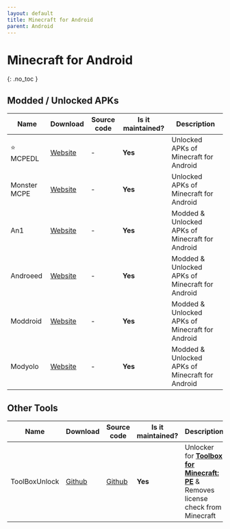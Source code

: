 ```yaml
---
layout: default
title: Minecraft for Android
parent: Android
---
```


# Minecraft for Android
{: .no_toc }

## Modded / Unlocked APKs

| Name | Download | Source code | Is it maintained? | Description
| ------ | ------ | ------ | ------ | ------
| ⭐ MCPEDL | [Website](https://mcpedl.org/downloading/) | \- | **Yes** | Unlocked APKs of Minecraft for Android
| Monster MCPE | [Website](https://monster-mcpe.com/download-minecraft-pe/) | \- | **Yes** | Unlocked APKs of Minecraft for Android
| An1 | [Website](https://an1.com/7190-minecraft-mod.html) | \- | **Yes** | Modded & Unlocked APKs of Minecraft for Android
| Androeed | [Website](https://androeed.ru/files/minecraft-pocket-edition1.html) | \- | **Yes** | Modded & Unlocked APKs of Minecraft for Android
| Moddroid | [Website](https://moddroid.com/games/arcade/minecraft/) | \- | **Yes** | Modded & Unlocked APKs of Minecraft for Android
| Modyolo | [Website](https://modyolo.com/minecraft.html) | \- | **Yes** | Modded & Unlocked APKs of Minecraft for Android

## Other Tools

Name | Download | Source code | Is it maintained? | Description
------ | ------ | ------ | ------| ------
ToolBoxUnlock | [Github](https://github.com/Xposed-Modules-Repo/com.luckyzyx.toolboxunlock/releases) | [Github](https://github.com/Xposed-Modules-Repo/com.luckyzyx.toolboxunlock) | **Yes** | Unlocker for [**Toolbox for Minecraft: PE**](https://play.google.com/store/apps/details?id=io.mrarm.mctoolbox&hl=en_US) & Removes license check from Minecraft